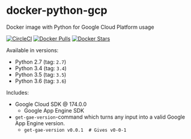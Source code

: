 # docker-python-gcp

Docker image with Python for Google Cloud Platform usage

[![CircleCI](https://circleci.com/gh/LowieHuyghe/docker-python-gcp.svg?style=svg)](https://circleci.com/gh/LowieHuyghe/docker-python-gcp)
[![Docker Pulls](https://img.shields.io/docker/pulls/lowieh/docker-python-gcp.svg)](https://hub.docker.com/r/lowieh/docker-python-gcp)
[![Docker Stars](https://img.shields.io/docker/stars/lowieh/docker-python-gcp.svg)](https://hub.docker.com/r/lowieh/docker-python-gcp)

Available in versions:
* Python 2.7 (tag: `2.7`)
* Python 3.4 (tag: `3.4`)
* Python 3.5 (tag: `3.5`)
* Python 3.6 (tag: `3.6`)

Includes:
* Google Cloud SDK @ 174.0.0
  - Google App Engine SDK
* `get-gae-version`-command which turns any input into a valid Google App Engine version.
  - `get-gae-version v0.0.1  # Gives v0-0-1`
